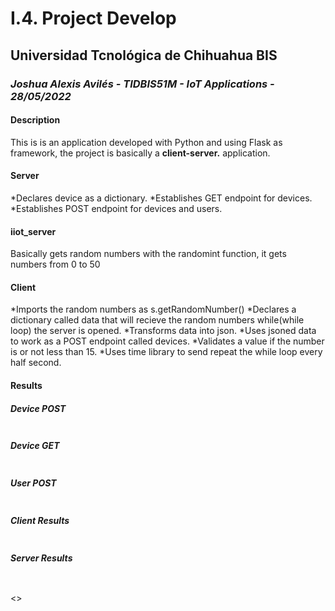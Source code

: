 <h1>I.4. Project Develop</h1>
<h2>Universidad Tcnológica de Chihuahua BIS</h2>
<h3><i>Joshua Alexis Avilés - TIDBIS51M - IoT Applications - 28/05/2022</i></h3>

<h4>Description</h4>
<p>This is is an application developed with Python and using Flask as framework, the project is basically a <b>client-server.</b> application.</p>

<h4>Server</h4>
*Declares device as a dictionary.
*Establishes GET endpoint for devices.
*Establishes POST endpoint for devices and users.

<h4>iiot_server</h4>
<p>Basically gets random numbers with the randomint function, it gets numbers from 0 to 50</p>

<h4>Client</h4>
*Imports the random numbers as s.getRandomNumber()
*Declares a dictionary called data that will recieve the random numbers while(while loop) the server is opened.
*Transforms data into json.
*Uses jsoned data to work as a POST endpoint called devices.
*Validates a value if the number is or not less than 15.
*Uses time library to send repeat the while loop every half second.

<h4>Results</h4>

<h5>Device POST</h5>
<img src=""/>

<h5>Device GET</h5>
<img src=""/>

<h5>User POST</h5>
<img src=""/>

<h5>Client Results</h5>
<img src=""/>

<h5>Server Results</h5>
<img src=""/>

<h5></h5>
<></>
<a></a>
<p></p>
<img src=""/>
